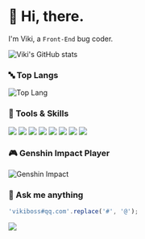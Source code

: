 # 👋 Hi, there.

I'm Viki, a `Front-End` bug coder.

![Viki's GitHub stats](https://github-readme-stats.vercel.app/api?username=vikiboss&show_icons=true)

### 🔤 Top Langs

![Top Lang](https://github-readme-stats.vercel.app/api/top-langs/?username=vikiboss&layout=compact&hide=html)

### 🔧 Tools & Skills

[![](https://img.shields.io/badge/-Visual%20Studio%20Code-1d89d2?style=flat-square&logo=visual-studio-code&logoColor=ffffff)](https://code.visualstudio.com/)
[![](https://img.shields.io/badge/-Windows%20Terminal-333333?style=flat-square&logo=WindowsTerminal&logoColor=ffffff)](https://www.microsoft.com/zh-cn/p/windows-terminal/9n0dx20hk701)
[![](https://img.shields.io/badge/-Goole%20Chrome-4c8bf4?style=flat-square&logo=GoogleChrome&logoColor=ffffff)](https://google.cn/chrome/)
[![](https://img.shields.io/badge/-Termux-000000?style=flat-square&logo=WindowsTerminal&logoColor=ffffff)](https://termux.com/)
[![](https://img.shields.io/badge/-JavaScript-f7a326?style=flat-square&logo=javascript&logoColor=ffffff)](https://www.ecma-international.org/)
[![](https://img.shields.io/badge/-React-33aaff?style=flat-square&logo=react&logoColor=ffffff)](https://reactjs.org/)
[![](https://img.shields.io/badge/-Node.js-43853d?style=flat-square&logo=node.js&logoColor=ffffff)](https://nodejs.org/)
[![](https://img.shields.io/badge/-TypeScript-007acc?style=flat-square&logo=typescript&logoColor=white)](https://www.typescriptlang.org/)

### 🎮 Genshin Impact Player

![Genshin Impact](https://genshin-card.getloli.com/rand/321901921.png)

### 💬 Ask me anything

```js
'vikiboss#qq.com'.replace('#', '@');
```
![](https://komarev.com/ghpvc/?username=vikiboss&color=green)
<img width="0" height="0" src="https://profile-counter.glitch.me/vikiboss/count.svg" />
